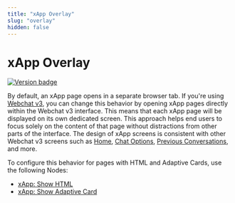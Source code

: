 ```yaml
---
title: "xApp Overlay"
slug: "overlay"
hidden: false
---
```


# xApp Overlay

<a href="Added"><img src="https://img.shields.io/badge/Added_in-v4.75-blue" alt="Version badge" /></a>

By default, an xApp page opens in a separate browser tab. 
If you're using [Webchat v3](../../webchat/v3/overview.md), you can change this behavior by opening xApp pages directly within the Webchat v3 interface.
This means that each xApp page will be displayed on its own dedicated screen.
This approach helps end users to focus solely on the content of that page without distractions from other parts of the interface. 
The design of xApp screens is consistent with other Webchat v3 screens such as [Home](../../webchat/v3/features.md#home-screen),
[Chat Options](../../webchat/v3/features.md#chat-options),
[Previous Conversations](../../webchat/v3/features.md#previous-conversations), and more.

To configure this behavior for pages with HTML and Adaptive Cards, use the following Nodes:

- [xApp: Show HTML](../../ai/build/node-reference/xApp/set-html-xApp-state.md)
- [xApp: Show Adaptive Card](../../ai/build/node-reference/xApp/set-AdaptiveCard-xApp-state.md)
